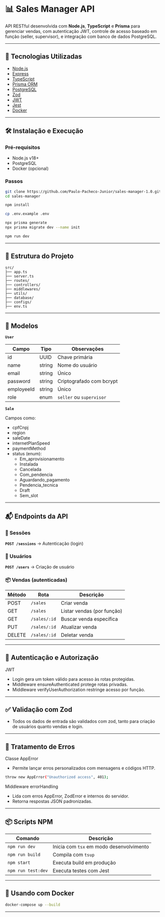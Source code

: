 # 📊 Sales Manager API

API RESTful desenvolvida com **Node.js**, **TypeScript** e **Prisma** para gerenciar vendas, com autenticação JWT, controle de acesso baseado em função (seller, supervisor), e integração com banco de dados PostgreSQL.

---

## 🚀 Tecnologias Utilizadas

- [Node.js](https://nodejs.org/)
- [Express](https://expressjs.com/)
- [TypeScript](https://www.typescriptlang.org/)
- [Prisma ORM](https://www.prisma.io/)
- [PostgreSQL](https://www.postgresql.org/)
- [Zod](https://zod.dev/)
- [JWT](https://jwt.io/)
- [Jest](https://jestjs.io/)
- [Docker](https://www.docker.com/)

---

## 🛠️ Instalação e Execução

### Pré-requisitos

- Node.js v18+
- PostgreSQL
- Docker (opcional)

### Passos

```bash
git clone https://github.com/Paulo-Pacheco-Junior/sales-manager-1.0.git
cd sales-manager

npm install

cp .env.example .env

npx prisma generate
npx prisma migrate dev --name init

npm run dev
```

---

## 📁 Estrutura do Projeto

```
src/
├── app.ts
├── server.ts
├── routes/
├── controllers/
├── middlewares/
├── utils/
├── database/
├── configs/
├── env.ts
```

---

## 🧾 Modelos

**`User`**

| Campo      | Tipo   | Observações              |
| ---------- | ------ | ------------------------ |
| id         | UUID   | Chave primária           |
| name       | string | Nome do usuário          |
| email      | string | Único                    |
| password   | string | Criptografado com bcrypt |
| employeeId | string | Único                    |
| role       | enum   | `seller` ou `supervisor` |


**`Sale`**

Campos como:
- cpfCnpj
- region
- saleDate
- internetPlanSpeed
- paymentMethod
- status (enum):
    - Em_aprovisionamento
    - Instalada
    - Cancelada
    - Com_pendencia
    - Aguardando_pagamento
    - Pendencia_tecnica
    - Draft
    - Sem_slot

---

## 📬 Endpoints da API

### 🔐 Sessões
**`POST /sessions`** → Autenticação (login)

### 👤 Usuários
**`POST /users`** → Criação de usuário

### 📦 Vendas (autenticadas)

| Método | Rota         | Descrição                  |
| ------ | ------------ | -------------------------- |
| POST   | `/sales`     | Criar venda                |
| GET    | `/sales`     | Listar vendas (por função) |
| GET    | `/sales/:id` | Buscar venda específica    |
| PUT    | `/sales/:id` | Atualizar venda            |
| DELETE | `/sales/:id` | Deletar venda              |

---

## 🔐 Autenticação e Autorização

JWT
- Login gera um token válido para acesso às rotas protegidas.
- Middleware ensureAuthenticated protege rotas privadas.
- Middleware verifyUserAuthorization restringe acesso por função.

---

## ✅ Validação com Zod

- Todos os dados de entrada são validados com zod, tanto para criação de usuários quanto vendas e login.

---

## 🧱 Tratamento de Erros

Classe AppError
- Permite lançar erros personalizados com mensagens e códigos HTTP.

```bash
throw new AppError("Unauthorized access", 401);
```

Middleware errorHandling
- Lida com erros AppError, ZodError e internos do servidor.
- Retorna respostas JSON padronizadas.

---

## 📦 Scripts NPM

| Comando            | Descrição                                |
| ------------------ | ---------------------------------------- |
| `npm run dev`      | Inicia com `tsx` em modo desenvolvimento |
| `npm run build`    | Compila com `tsup`                       |
| `npm start`        | Executa build em produção                |
| `npm run test:dev` | Executa testes com Jest                  |

---

## 🐳 Usando com Docker

```bash
docker-compose up --build
```

---



